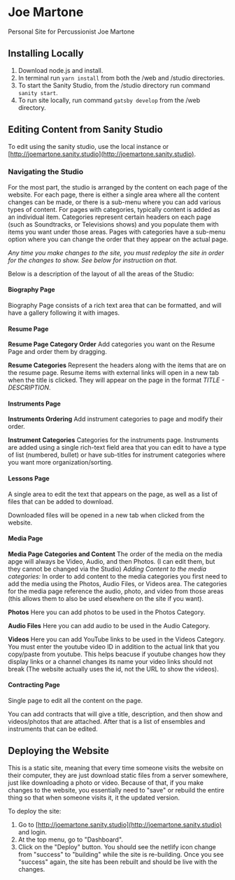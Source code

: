 # Joe Martone
Personal Site for Percussionist Joe Martone

## Installing Locally
1. Download node.js and install.
2. In terminal run `yarn install` from both the /web and /studio directories.
3. To start the Sanity Studio, from the /studio directory run command `sanity start`.
4. To run site locally, run command `gatsby develop` from the /web directory.

## Editing Content from Sanity Studio
To edit using the sanity studio, use the local instance or [http://joemartone.sanity.studio](http://joemartone.sanity.studio).

### Navigating the Studio
For the most part, the studio is arranged by the content on each page of the website. For each page, there is either a single area where all the content changes can be made, or there is a sub-menu where you can add various types of content. For pages with categories, typically content is added as an individual item. Categories represent certain headers on each page (such as Soundtracks, or Televisions shows) and you populate them with items you want under those areas. Pages with categories have a sub-menu option where you can change the order that they appear on the actual page.

*Any time you make changes to the site, you must redeploy the site in order for the changes to show. See below for instruction on that.*

Below is a description of the layout of all the areas of the Studio:

#### Biography Page
Biography Page consists of a rich text area that can be formatted, and will have a gallery following it with images.

#### Resume Page
**Resume Page Category Order**
Add categories you want on the Resume Page and order them by dragging.

**Resume Categories**
Represent the headers along with the items that are on the resume page. Resume items with external links will open in a new tab when the title is clicked.
They will appear on the page in the format *TITLE - DESCRIPTION*.

#### Instruments Page
**Instruments Ordering**
Add instrument categories to page and modify their order.

**Instrument Categories**
Categories for the instruments page.  Instruments are added using a single rich-text field area that you can edit to have a type of list (numbered, bullet) or have sub-titles for instrument categories where you want more organization/sorting.

#### Lessons Page
A single area to edit the text that appears on the page, as well as a list of files that can be added to download.

Downloaded files will be opened in a new tab when clicked from the website.

#### Media Page
**Media Page Categories and Content**
The order of the media on the media apge will always be Video, Audio, and then Photos. (I can edit them, but they cannot be changed via the Studio)
*Adding Content to the media categories:*  In order to add content to the media categories you first need to add the media using the Photos, Audio Files, or Videos area.  The categories for the media page reference the audio, photo, and video from those areas (this allows them to also be used elsewhere on the site if you want).

**Photos**
Here you can add photos to be used in the Photos Category.

**Audio Files**
Here you can add audio to be used in the Audio Category.

**Videos**
Here you can add YouTube links to be used in the Videos Category. You must enter the youtube video ID in addition to the actual link that you copy/paste from youtube.  This helps beacuse if youtube changes how they display links or a channel changes its name your video links should not break (The website actually uses the id, not the URL to show the videos).

#### Contracting Page
Single page to edit all the content on the page.

You can add contracts that will give a title, description, and then show and videos/photos that are attached.  After that is a list of ensembles and instruments that can be edited.

## Deploying the Website
This is a static site, meaning that every time someone visits the website on their computer, they are just download static files from a server somewhere, just like downloading a photo or video. Because of that, if you make changes to the website, you essentially need to "save" or rebuild the entire thing so that when someone visits it, it the updated version. 

To deploy the site:
1. Go to [http://joemartone.sanity.studio](http://joemartone.sanity.studio) and login.
2. At the top menu, go to "Dashboard".
3. Click on the "Deploy" button. You should see the netlify icon change from "success" to "building" while the site is re-building. Once you see "success" again, the site has been rebuilt and should be live with the changes.